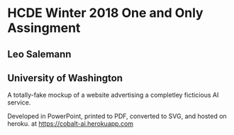 # HCDE Winter 2018 One and Only Assingment
## Leo Salemann
## University of Washington

A totally-fake mockup of a website advertising a completley ficticious AI service.

Developed in PowerPoint, printed to PDF, converted to SVG, and hosted on heroku. at https://cobalt-ai.herokuapp.com